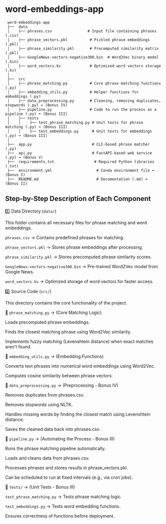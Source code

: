# word-embeddings-app

```
 word-embeddings-app
 ├──  data
 │    ├── phrases.csv                # Input file containing phrases (.csv)
 │    ├── phrase_vectors.pkl          # Pickled phrase embeddings (.pkl)
 │    ├── phrase_similarity.pkl       # Precomputed similarity matrix (.pkl)
 │    ├── GoogleNews-vectors-negative300.bin  # Word2Vec binary model (.bin)
 │    ├── word_vectors.kv             # Optimized word vectors storage (.kv)
 │
 ├──  src
 │    ├── phrase_matching.py          # Core phrase matching functions (.py)
 │    ├── embedding_utils.py          # Helper functions for embeddings (.py)
 │    ├── data_preprocessing.py       # Cleaning, removing duplicates, stopwords (.py) ➡️ (Bonus IV)
 │    ├── pipeline.py                 # Code to run the process as a pipeline (.py) ➡️ (Bonus III)
 │    ├── tests
 │    │    ├── test_phrase_matching.py # Unit tests for phrase matching (.py) ➡️ (Bonus III)
 │    │    ├── test_embeddings.py      # Unit tests for embeddings (.py) ➡️ (Bonus III)
 │
 ├──  app.py                           # CLI-based phrase matcher (.py)
 ├──  api.py                           # FastAPI-based web service (.py) ➡️ (Bonus V)
 ├──  requirements.txt                  # Required Python libraries (.txt)
 ├──  environment.yml                    # Conda environment file ➡️ (Bonus I)
 ├──  README.md                          # Documentation (.md) ➡️ (Bonus II)

```


## Step-by-Step Description of Each Component

1️⃣ Data Directory (`data/`)

This folder contains all necessary files for phrase matching and word embeddings.

`phrases.csv` → Contains predefined phrases for matching.

`phrase_vectors.pkl` → Stores phrase embeddings after processing.

`phrase_similarity.pkl` → Stores precomputed phrase similarity scores.

`GoogleNews-vectors-negative300.bin` → Pre-trained Word2Vec model from Google News.

`word_vectors.kv` → Optimized storage of word vectors for faster access.

2️⃣ Source Code (`src/`)

This directory contains the core functionality of the project.

🔹 `phrase_matching.py` → (Core Matching Logic)

Loads precomputed phrase embeddings.

Finds the closest matching phrase using Word2Vec similarity.

Implements fuzzy matching (Levenshtein distance) when exact matches aren't found.

🔹 `embedding_utils.py` → (Embedding Functions)

Converts text phrases into numerical word embeddings using Word2Vec.

Computes cosine similarity between phrase vectors.

🔹 `data_preprocessing.py` → (Preprocessing - Bonus IV)

Removes duplicates from phrases.csv.

Removes stopwords using NLTK.

Handles missing words by finding the closest match using Levenshtein distance.

Saves the cleaned data back into phrases.csv.

🔹 `pipeline.py` → (Automating the Process - Bonus III)

Runs the phrase matching pipeline automatically.

Loads and cleans data from phrases.csv.

Processes phrases and stores results in phrase_vectors.pkl.

Can be scheduled to run at fixed intervals (e.g., via cron jobs).

🔹 `tests/` → (Unit Tests - Bonus III)

`test_phrase_matching.py` → Tests phrase matching logic.

`test_embeddings.py` → Tests word embedding functions.

Ensures correctness of functions before deployment.